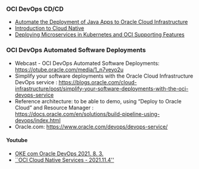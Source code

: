 ### OCI DevOps CD/CD 
* [Automate the Deployment of Java Apps to Oracle Cloud Infrastructure](https://apexapps.oracle.com/pls/apex/dbpm/r/livelabs/view-workshop?wid=857)
* [Introduction to Cloud Native](https://apexapps.oracle.com/pls/apex/dbpm/r/livelabs/view-workshop?wid=709)
* [Deploying Microservices in Kubernetes and OCI Supporting Features](https://apexapps.oracle.com/pls/apex/dbpm/r/livelabs/view-workshop?wid=733)

### OCI DevOps Automated Software Deployments
* Webcast - OCI DevOps Automated Software Deployments: https://otube.oracle.com/media/1_n7veyo2u
* Simplify your software deployments with the Oracle Cloud Infrastructure DevOps service : https://blogs.oracle.com/cloud-infrastructure/post/simplify-your-software-deployments-with-the-oci-devops-service
* Reference architecture: to be able to demo, using “Deploy to Oracle Cloud” and Resource Manager : https://docs.oracle.com/en/solutions/build-pipeline-using-devops/index.html
* Oracle.com: https://www.oracle.com/devops/devops-service/
#### Youtube
* [OKE com Oracle DevOps 2021. 8. 3.](https://www.youtube.com/watch?v=w9Qx9p2QFGw)
* [``OCI Cloud Native Services - 2021.11.4''](https://www.youtube.com/watch?v=PlKjbUmB6xo)
